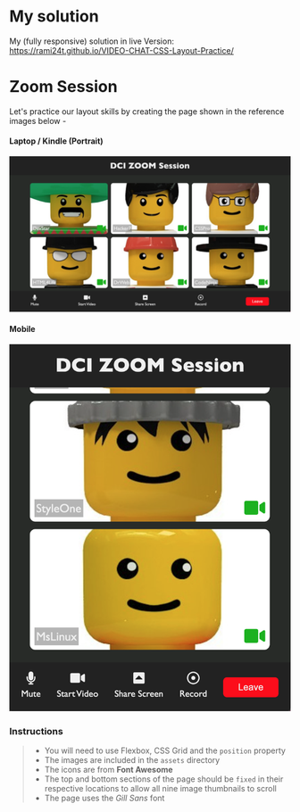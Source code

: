 # My solution

My (fully responsive) solution in live Version: https://rami24t.github.io/VIDEO-CHAT-CSS-Layout-Practice/


# Zoom Session

Let's practice our layout skills by creating the page shown in the reference images below -

#### Laptop / Kindle (Portrait)

![desktop](/assets/desktop.png)

#### Mobile

![mobile](/assets/mobile.png)

### Instructions

> - You will need to use Flexbox, CSS Grid and the `position` property
> - The images are included in the `assets` directory
> - The icons are from **Font Awesome**
> - The top and bottom sections of the page should be `fixed` in their respective locations to allow all nine image thumbnails to scroll
> - The page uses the _Gill Sans_ font
